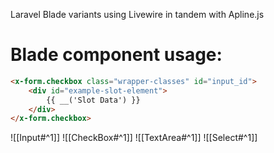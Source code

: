 Laravel Blade variants using Livewire in tandem with Apline.js

# Blade component usage:
```html 
<x-form.checkbox class="wrapper-classes" id="input_id">
	<div id="example-slot-element">
		{{ __('Slot Data') }}
	</div>
</x-form.checkbox>
```

![[Input#^1]]
![[CheckBox#^1]]
![[TextArea#^1]]
![[Select#^1]]

